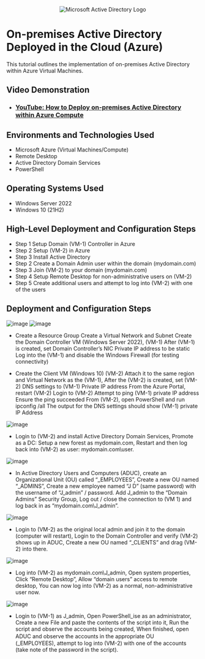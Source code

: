 <p align="center">
<img src="https://i.imgur.com/pU5A58S.png" alt="Microsoft Active Directory Logo"/>
</p>

<h1>On-premises Active Directory Deployed in the Cloud (Azure)</h1>
This tutorial outlines the implementation of on-premises Active Directory within Azure Virtual Machines.<br />


<h2>Video Demonstration</h2>

- ### [YouTube: How to Deploy on-premises Active Directory within Azure Compute](https://www.youtube.com)

<h2>Environments and Technologies Used</h2>

- Microsoft Azure (Virtual Machines/Compute)
- Remote Desktop
- Active Directory Domain Services
- PowerShell

<h2>Operating Systems Used </h2>

- Windows Server 2022
- Windows 10 (21H2)

<h2>High-Level Deployment and Configuration Steps</h2>

- Step 1 Setup Domain (VM-1) Controller in Azure
- Step 2 Setup (VM-2) in Azure
- Step 3 Install Active Directory
- Step 2 Create a Domain Admin user within the domain (mydomain.com)
- Step 3 Join (VM-2) to your domain (mydomain.com)
- Step 4 Setup Remote Desktop for non-administrative users on (VM-2)
- Step 5 Create additional users and attempt to log into (VM-2) with one of the users

<h2>Deployment and Configuration Steps</h2>

![image](https://github.com/user-attachments/assets/b79949da-60ba-42d6-a6da-42e6954dd807)
![image](https://github.com/user-attachments/assets/04de5a89-c39f-4125-ad2d-4d6185e8422e)


- Create a Resource Group
Create a Virtual Network and Subnet
Create the Domain Controller VM (Windows Server 2022), (VM-1)
After (VM-1) is created, set Domain Controller’s NIC Private IP address to be static
Log into the (VM-1) and disable the Windows Firewall (for testing connectivity)

- Create the Client VM (Windows 10) (VM-2)
Attach it to the same region and Virtual Network as the (VM-1),
After the (VM-2) is created, set (VM-2) DNS settings to (VM-1) Private IP address
From the Azure Portal, restart (VM-2)
Login to (VM-2)
Attempt to ping (VM-1) private IP address
Ensure the ping succeeded
From (VM-2), open PowerShell and run ipconfig /all
The output for the DNS settings should show (VM-1) private IP Address

![image](https://github.com/user-attachments/assets/8d9f54ca-b547-4b83-a6c5-3e2996cddab5)

- Login to (VM-2) and install Active Directory Domain Services,
Promote as a DC: Setup a new forest as mydomain.com,
Restart and then log back into (VM-2) as user: mydomain.com\user.

![image](https://github.com/user-attachments/assets/da928e3f-0c05-46e8-8def-c570998ea512)


- In Active Directory Users and Computers (ADUC), create an Organizational Unit (OU) called “_EMPLOYEES”,
Create a new OU named “_ADMINS”,
Create a new employee named “J D” (same password) with the username of “J_admin” / password.
Add J_admin to the “Domain Admins” Security Group,
Log out / close the connection to (VM 1) and log back in as “mydomain.com\J_admin”.

![image](https://github.com/user-attachments/assets/990d7fd4-b5bb-47b4-bf82-1ea6ae3e0452)


- Login to (VM-2) as the original local admin and join it to the domain (computer will restart),
Login to the Domain Controller and verify (VM-2) shows up in ADUC,
Create a new OU named “_CLIENTS” and drag (VM-2) into there.

![image](https://github.com/user-attachments/assets/311b2032-cc06-4ef4-9fbf-b3f77cf0a23d)


- Log into (VM-2) as mydomain.com\J_admin,
Open system properties,
Click “Remote Desktop”,
Allow “domain users” access to remote desktop,
You can now log into (VM-2) as a normal, non-administrative user now.


![image](https://github.com/user-attachments/assets/d059b717-d0e8-44bd-9ce0-75e6e7ee42dc)


- Login to (VM-1) as J_admin,
Open PowerShell_ise as an administrator,
Create a new File and paste the contents of the script into it,
Run the script and observe the accounts being created,
When finished, open ADUC and observe the accounts in the appropriate OU　(_EMPLOYEES),
attempt to log into (VM-2) with one of the accounts (take note of the password in the script).

